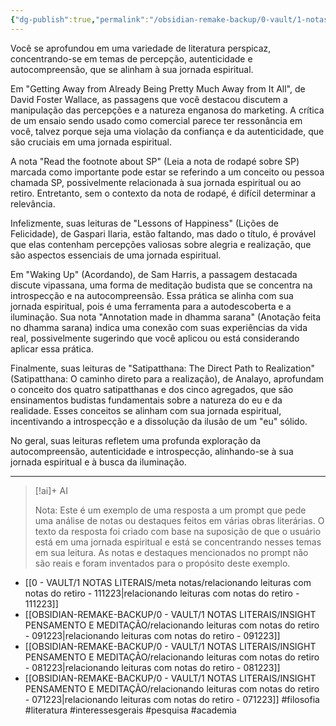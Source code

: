 ```yaml
---
{"dg-publish":true,"permalink":"/obsidian-remake-backup/0-vault/1-notas-literais/insight-pensamento-e-meditacao/relacionando-leituras-com-notas-do-retiro-101223/","tags":["filosofia","literatura","interessesgerais","pesquisa","academia"],"dgHomeLink":true,"dgShowLocalGraph":true,"dgShowFileTree":true,"dgEnableSearch":true,"noteIcon":""}
---
```


Você se aprofundou em uma variedade de literatura perspicaz, concentrando-se em temas de percepção, autenticidade e autocompreensão, que se alinham à sua jornada espiritual.

Em "Getting Away from Already Being Pretty Much Away from It All", de David Foster Wallace, as passagens que você destacou discutem a manipulação das percepções e a natureza enganosa do marketing. A crítica de um ensaio sendo usado como comercial parece ter ressonância em você, talvez porque seja uma violação da confiança e da autenticidade, que são cruciais em uma jornada espiritual.

A nota "Read the footnote about SP" (Leia a nota de rodapé sobre SP) marcada como importante pode estar se referindo a um conceito ou pessoa chamada SP, possivelmente relacionada à sua jornada espiritual ou ao retiro. Entretanto, sem o contexto da nota de rodapé, é difícil determinar a relevância.

Infelizmente, suas leituras de "Lessons of Happiness" (Lições de Felicidade), de Gaspari Ilaria, estão faltando, mas dado o título, é provável que elas contenham percepções valiosas sobre alegria e realização, que são aspectos essenciais de uma jornada espiritual.

Em "Waking Up" (Acordando), de Sam Harris, a passagem destacada discute vipassana, uma forma de meditação budista que se concentra na introspecção e na autocompreensão. Essa prática se alinha com sua jornada espiritual, pois é uma ferramenta para a autodescoberta e a iluminação. Sua nota "Annotation made in dhamma sarana" (Anotação feita no dhamma sarana) indica uma conexão com suas experiências da vida real, possivelmente sugerindo que você aplicou ou está considerando aplicar essa prática.

Finalmente, suas leituras de "Satipatthana: The Direct Path to Realization" (Satipatthana: O caminho direto para a realização), de Analayo, aprofundam o conceito dos quatro satipatthanas e dos cinco agregados, que são ensinamentos budistas fundamentais sobre a natureza do eu e da realidade. Esses conceitos se alinham com sua jornada espiritual, incentivando a introspecção e a dissolução da ilusão de um "eu" sólido.

No geral, suas leituras refletem uma profunda exploração da autocompreensão, autenticidade e introspecção, alinhando-se à sua jornada espiritual e à busca da iluminação.

---


> [!ai]+ AI
>
> Nota: Este é um exemplo de uma resposta a um prompt que pede uma análise de notas ou destaques feitos em várias obras literárias. O texto da resposta foi criado com base na suposição de que o usuário está em uma jornada espiritual e está se concentrando nesses temas em sua leitura. As notas e destaques mencionados no prompt não são reais e foram inventados para o propósito deste exemplo.

- [[0 - VAULT/1 NOTAS LITERAIS/meta notas/relacionando leituras com notas do retiro - 111223\|relacionando leituras com notas do retiro - 111223]]
- [[OBSIDIAN-REMAKE-BACKUP/0 - VAULT/1 NOTAS LITERAIS/INSIGHT PENSAMENTO E MEDITAÇÃO/relacionando leituras com notas do retiro - 091223\|relacionando leituras com notas do retiro - 091223]]
- [[OBSIDIAN-REMAKE-BACKUP/0 - VAULT/1 NOTAS LITERAIS/INSIGHT PENSAMENTO E MEDITAÇÃO/relacionando leituras com notas do retiro - 081223\|relacionando leituras com notas do retiro - 081223]]
- [[OBSIDIAN-REMAKE-BACKUP/0 - VAULT/1 NOTAS LITERAIS/INSIGHT PENSAMENTO E MEDITAÇÃO/relacionando leituras com notas do retiro - 071223\|relacionando leituras com notas do retiro - 071223]]
#filosofia
#literatura
#interessesgerais
#pesquisa
#academia
